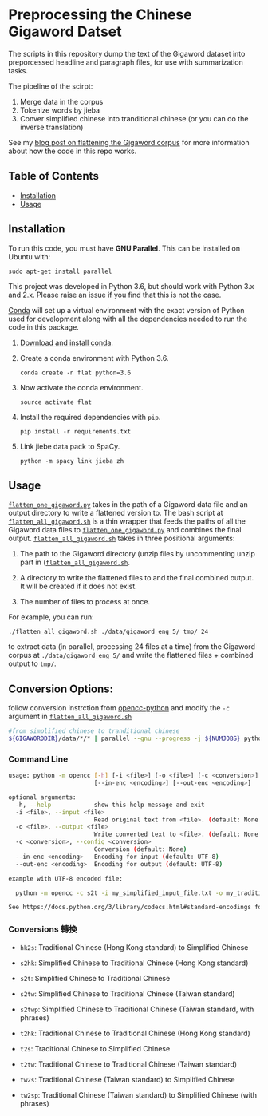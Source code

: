 # Preprocessing the Chinese Gigaword Datset

The scripts in this repository dump the text of the Gigaword dataset into preporcessed headline and paragraph files, for use 
with summarization tasks. 

The pipeline of the scirpt:
1.  Merge data in the corpus
2.  Tokenize words by jieba
3.  Conver simplified chinese into tranditional chinese (or you can do the inverse translation)

See my [blog post on flattening the Gigaword corpus](https://blog.nelsonliu.me/2017/09/23/flattening-the-gigaword-corpus/) for 
more information about how the code in this repo works.

## Table of Contents

- [Installation](#installation)
- [Usage](#usage)

## Installation

To run this code, you must have **GNU Parallel**. This can be installed on Ubuntu with:

```
sudo apt-get install parallel
```

This project was developed in Python 3.6, but should work with Python 3.x and 2.x.
Please raise an issue if you find that this is not the case.

[Conda](https://conda.io/) will set up a virtual environment with the exact
version of Python used for development along with all the dependencies
needed to run the code in this package.

1.  [Download and install conda](https://conda.io/docs/download.html).

2.  Create a conda environment with Python 3.6.

    ```
    conda create -n flat python=3.6
    ```

3.  Now activate the conda environment.

    ```
    source activate flat
    ```

4.  Install the required dependencies with `pip`.

    ```
    pip install -r requirements.txt
    ```

5.  Link jiebe data pack to SpaCy.
    ```
    python -m spacy link jieba zh
    ```
    
## Usage

[`flatten_one_gigaword.py`](./flatten_one_gigaword.py) takes in the path of a Gigaword data file
and an output directory to write a flattened version to. The bash script at 
[`flatten_all_gigaword.sh`](./flatten_all_gigaword.sh) is a thin wrapper that feeds the paths of all the
Gigaword data files to [`flatten_one_gigaword.py`](./flatten_one_gigaword.py) and combines the final output.
[`flatten_all_gigaword.sh`](./flatten_all_gigaword.sh) takes in three positional arguments:

1.  The path to the Gigaword directory (unzip files by uncommenting unzip part in ([`flatten_all_gigaword.sh`](./flatten_all_gigaword.sh).

2.  A directory to write the flattened files to and the final combined output. 
    It will be created if it does not exist.

3. The number of files to process at once.

For example, you can run:

```
./flatten_all_gigaword.sh ./data/gigaword_eng_5/ tmp/ 24
```

to extract data (in parallel, processing 24 files at a time) from the Gigaword corpus 
at `./data/gigaword_eng_5/` and write the flattened files + combined output to `tmp/`. 

## Conversion Options:
follow conversion instrction from [opencc-python](https://github.com/yichen0831/opencc-python) and modify the `-c` argument in  [`flatten_all_gigaword.sh`](./flatten_all_gigaword.sh)
``` bash
#from simplified chinese to tranditional chinese
${GIGAWORDDIR}/data/*/* | parallel --gnu --progress -j ${NUMJOBS} python -m opencc -i \{\} -o \{\} -c MODIFY_HERE
```
### Command Line

```sh
usage: python -m opencc [-h] [-i <file>] [-o <file>] [-c <conversion>]
                        [--in-enc <encoding>] [--out-enc <encoding>]

optional arguments:
  -h, --help            show this help message and exit
  -i <file>, --input <file>
                        Read original text from <file>. (default: None = STDIN)
  -o <file>, --output <file>
                        Write converted text to <file>. (default: None = STDOUT)
  -c <conversion>, --config <conversion>
                        Conversion (default: None)
  --in-enc <encoding>   Encoding for input (default: UTF-8)
  --out-enc <encoding>  Encoding for output (default: UTF-8)

example with UTF-8 encoded file:

  python -m opencc -c s2t -i my_simplified_input_file.txt -o my_traditional_output_file.txt

See https://docs.python.org/3/library/codecs.html#standard-encodings for list of encodings.
```

### Conversions 轉換

* `hk2s`: Traditional Chinese (Hong Kong standard) to Simplified Chinese

* `s2hk`: Simplified Chinese to Traditional Chinese (Hong Kong standard)

* `s2t`: Simplified Chinese to Traditional Chinese

* `s2tw`: Simplified Chinese to Traditional Chinese (Taiwan standard)

* `s2twp`: Simplified Chinese to Traditional Chinese (Taiwan standard, with phrases)

* `t2hk`: Traditional Chinese to Traditional Chinese (Hong Kong standard)

* `t2s`: Traditional Chinese to Simplified Chinese

* `t2tw`: Traditional Chinese to Traditional Chinese (Taiwan standard)

* `tw2s`: Traditional Chinese (Taiwan standard) to Simplified Chinese

* `tw2sp`: Traditional Chinese (Taiwan standard) to Simplified Chinese (with phrases)
